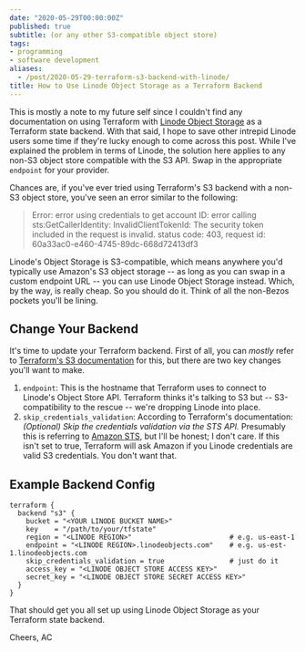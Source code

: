 ```yaml
---
date: "2020-05-29T00:00:00Z"
published: true
subtitle: (or any other S3-compatible object store)
tags:
- programming
- software development
aliases:
  - /post/2020-05-29-terraform-s3-backend-with-linode/
title: How to Use Linode Object Storage as a Terraform Backend
---
```


This is mostly a note to my future self since I couldn't find any documentation on using Terraform with
[Linode Object Storage](linode.com) as a Terraform state backend. With that said, I hope to save other intrepid Linode users some
time if they're lucky enough to come across this post. While I've explained the problem in terms of Linode, the solution here applies to any non-S3 object store compatible with the S3 API. Swap in the appropriate `endpoint` for your provider.

Chances are, if you've ever tried using Terraform's S3 backend with a non-S3 object store, you've seen an error similar to the following:

> Error: error using credentials to get account ID: error calling sts:GetCallerIdentity: InvalidClientTokenId: The security token included in the request is invalid.
>        status code: 403, request id: 60a33ac0-e460-4745-89dc-668d72413df3

Linode's Object Storage is S3-compatible, which means anywhere you'd typically use Amazon's S3 object storage -- as long
as you can swap in a custom endpoint URL -- you can use Linode Object Storage instead. Which, by the way, is really cheap.
So you should do it. Think of all the non-Bezos pockets you'll be lining.

## Change Your Backend

It's time to update your Terraform backend. First of all, you can _mostly_ refer to [Terraform's S3
documentation](https://www.terraform.io/docs/backends/types/s3.html) for this, but there are two key changes you'll want
to make.

1. `endpoint`: This is the hostname that Terraform uses to connect to Linode's Object Store API. Terraform thinks
   it's talking to S3 but -- S3-compatibility to the rescue -- we're dropping Linode into place.
2. `skip_credentials_validation`: According to Terraform's documentation: _(Optional) Skip the credentials validation
   via the STS API._ Presumably this is referring to [Amazon
   STS](https://docs.aws.amazon.com/STS), but I'll be honest; I don't care. If this isn't set to true, Terraform will ask
  Amazon if you Linode credentials are valid S3 credentials. You don't want that.

## Example Backend Config

```
terraform {
  backend "s3" {
    bucket = "<YOUR LINODE BUCKET NAME>"
    key    = "/path/to/your/tfstate"
    region = "<LINODE REGION>"                        # e.g. us-east-1
    endpoint = "<LINODE REGION>.linodeobjects.com"    # e.g. us-est-1.linodeobjects.com
    skip_credentials_validation = true                # just do it
    access_key = "<LINODE OBJECT STORE ACCESS KEY>"
    secret_key = "<LINODE OBJECT STORE SECRET ACCESS KEY>"
  }
}
```

That should get you all set up using Linode Object Storage as your Terraform state backend.

Cheers, AC
